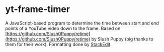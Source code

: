 # yt-frame-timer
A JavaScript-based program to determine the time between start and end points of a YouTube video down to the frame. Based on [https://github.com/Slush0Puppy/retime](https://github.com/Slush0Puppy/retime) by Slush Puppy (big thanks to them for their work). Formatting done by [StackEdit](https://stackedit.io/).
